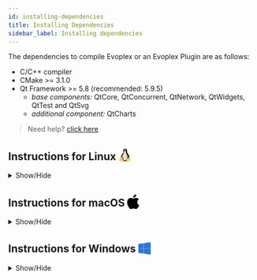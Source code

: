 ```yaml
---
id: installing-dependencies
title: Installing Dependencies
sidebar_label: Installing dependencies
---
```


The dependencies to compile Evoplex or an Evoplex Plugin are as follows:
* C/C++ compiler
* CMake >= 3.1.0
* Qt Framework >= 5.8 (recommended: 5.9.5)
    * *base components:* QtCore, QtConcurrent, QtNetwork, QtWidgets, QtTest and QtSvg
    * *additional component:* QtCharts

> Need help? [click here](/help)

## Instructions for Linux <img src="/img/linux-logo.png" width="25" style="vertical-align: sub;">
<details><summary>Show/Hide</summary>

* **Step 1 - Install C/C++ compiler and CMake:** Open the terminal and run the command below:
  * **Ubuntu and Debian:**
    ``` bash
    sudo apt-get install build-essential libgl1-mesa-dev cmake
    ```
  * **Fedora**
    ``` bash
    sudo dnf install gcc cmake
    ```
  * **openSUSE**
    ``` bash
    sudo zypper install gcc cmake
    ```

* **Step 2 - Install Qt Framework**
  * Download and install the <u>recommended version</u> of Qt using their <a href="https://www.qt.io/download" target="_blank">installer</a> **(select the open source license)**.
    * The required packages are `Desktop gcc` and `Qt Charts`.
    * Select a directory to install Qt, e.g., `/opt/qt/`.
    * Add Qt to the `PATH` and `CMAKE_PREFIX_PATH` variables in your `~/.bashrc` file. For example, assuming you installed Qt 5.9.5 at `/opt/qt/`:
      ``` bash
      echo 'export CMAKE_PREFIX_PATH=/opt/qt/5.9.5/gcc_64/' >> ~/.bashrc
      echo 'export PATH=/opt/qt/5.9.5/gcc_64/bin/:$PATH' >> ~/.bashrc
      ```
    * **Close the terminal and open again!**
</details>


## Instructions for macOS <img src="/img/apple-logo.svg" width="25" style="vertical-align: sub;">
<details><summary>Show/Hide</summary>

* **Step 1 - Install XCode:**
  * Download the latest Xcode package from the Mac App Store for your system (it's free).

* **Step 2 - Install CMake:**
  * [Download](https://cmake.org/download) and install the latest version of CMake.
  * When installing, select the `Add CMake to the system PATH for all users` option.

* **Step 3 - Install Qt Framework**
  * Download and install the <u>recommended version</u> of Qt using their <a href="https://www.qt.io/download" target="_blank">installer</a> **(select the open source license)**.
    * The required packages are `macOS` and `Qt Charts`.
    * Select a directory to install Qt, e.g., `/Users/you/qt/`.
    * Add Qt to the `PATH` and `CMAKE_PREFIX_PATH` variables in your `~/.bashrc` file. For example, assuming you installed Qt 5.9.5 at `/Users/you/qt/`:
      ``` bash
      echo 'export CMAKE_PREFIX_PATH=/Users/you/qt/5.9.5/clang_64/' >> ~/.bashrc
      echo 'export PATH=/Users/you/qt/5.9.5/clang_64/bin/:$PATH' >> ~/.bashrc
      ```
    * **Close the terminal and open again!**
</details>


## Instructions for Windows <img src="/img/windows-logo.png" width="25" style="vertical-align: sub;">
<details><summary>Show/Hide</summary>

* **Step 1 - Install Microsoft Visual Studio (MSVC):**
  * We recommend **MSVC 2017**, but MSVC >= 2013 should be fine.
  * [Download](https://www.visualstudio.com/thank-you-downloading-visual-studio/?sku=Community&rel=15) and install the `Desktop development with C++` component.
  * ⇒ Any MSVC version is fine, e.g., *Community*, *Professional* or *Enterprise*.

* **Step 2 - Install CMake:**
  * [Download](https://cmake.org/download) and install the latest version of CMake, eg., `cmake-3.11.3-win64-x64.msi`
  * When installing, select the `Add CMake to the system PATH for all users` option.

* **Step 3 - Install Qt Framework:**
  * Download and install the <u>recommended version</u> of Qt using their <a href="https://www.qt.io/download" target="_blank">installer</a> **(select the open source license)**.
  * The required packages are `Qt MSVC2017` (use the same version of your MSVC) and `Qt Charts`
  * It's recommended that you install it at `C:\Qt\`
  * You should add Qt to your `PATH` variable as follows (assuming you installed *Qt 5.9.5* at `c:\Qt`):
    * *If you installed Qt for 64-bit:*
      ``` bash
      C:\Qt\Qt5.9.5\msvc2017_64;C:\Qt\Qt5.9.5\msvc2017_64\bin;C:\Qt\Qt5.9.5\msvc2017_64\lib;C:\Qt\Qt5.9.5\msvc2017_64\include
      ```
    * *If you installed Qt for 32-bit:*
      ``` bash
      C:\Qt\Qt5.9.5\msvc2017;C:\Qt\Qt5.9.5\msvc2017\bin;C:\Qt\Qt5.9.5\msvc2017\lib;C:\Qt\Qt5.9.5\msvc2017\include
      ```

        * How to set the `PATH` on Windows 10 and 8:
            1. Search for `Edit Environment Variables`, click <a href="/img/windows-envvar.png" target="_blank">Environment Variables</a>.
            2. In the section System Variables, find the `PATH` environment variable and select it.
            3. Click Edit. If the `PATH` environment variable does not exist, click New.
            4. In the Edit System Variable (or New System Variable) window, copy the value specified above.
            5. Click OK. Close all remaining windows by clicking OK.

* **After installing all those dependencies, reboot the computer.**
</details>